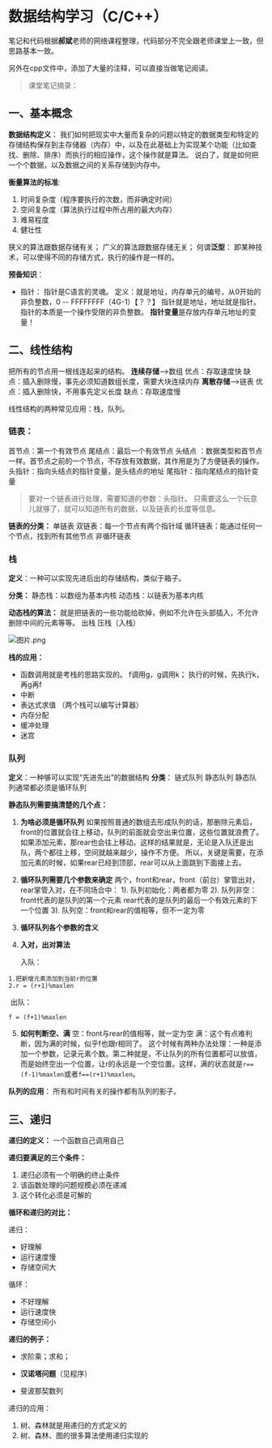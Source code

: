 # 数据结构学习（C/C++）

笔记和代码根据**郝斌**老师的网络课程整理，代码部分不完全跟老师课堂上一致，但思路基本一致。

另外在cpp文件中，添加了大量的注释，可以直接当做笔记阅读。



> 课堂笔记摘录：

## 一、基本概念

**数据结构定义**：
我们如何把现实中大量而复杂的问题以特定的数据类型和特定的存储结构保存到主存储器（内存）中，以及在此基础上为实现某个功能（比如查找、删除、排序）而执行的相应操作，这个操作就是算法。
说白了，就是如何把一个个数据，以及数据之间的关系存储到内存中。

**衡量算法的标准**:

1. 时间复杂度（程序要执行的次数，而非确定时间）
2. 空间复杂度（算法执行过程中所占用的最大内存）
3. 难易程度
4. 健壮性

狭义的算法跟数据存储有关；
广义的算法跟数据存储无关；
何谓**泛型**：
即某种技术，可以使得不同的存储方式，执行的操作是一样的。

**预备知识**：

- 指针：
指针是C语言的灵魂。
定义：就是地址，内存单元的编号，从0开始的非负整数，0 -- FFFFFFFF（4G-1）【？？】
指针就是地址，地址就是指针。
指针的本质是一个操作受限的非负整数。
**指针变量**是存放内存单元地址的变量！





## 二、线性结构

 把所有的节点用一根线连起来的结构。
**连续存储**-->数组
  优点：存取速度快
  缺点：插入删除慢，事先必须知道数组长度，需要大块连续内存
**离散存储**-->链表
  优点：插入删除快，不用事先定义长度
  缺点：存取速度慢

线性结构的两种常见应用：栈，队列。


### 链表：
首节点：第一个有效节点
尾结点：最后一个有效节点
头结点 ：数据类型和首节点一样。首节点之前的一个节点，不存放有效数据，其作用是为了方便链表的操作。
头指针：指向头结点的指针变量，是头结点的地址
尾指针：指向尾结点的指针变量

>要对一个链表进行处理，需要知道的参数：头指针。
>只需要这么一个玩意儿就够了，就可以知道所有的数据，以及链表的长度等信息。

**链表的分类：**
单链表
双链表：每一个节点有两个指针域
循环链表：能通过任何一个节点，找到所有其他节点
非循环链表


### 栈
**定义**：一种可以实现先进后出的存储结构，类似于箱子。

**分类：**
    静态栈：以数组为基本内核
    动态栈：以链表为基本内核

**动态栈的算法：**
就是把链表的一些功能给砍掉，例如不允许在头部插入，不允许删除中间的元素等等。
    出栈
    压栈（入栈）

![图片.png](https://upload-images.jianshu.io/upload_images/5118838-3886d6746fe28850.png?imageMogr2/auto-orient/strip%7CimageView2/2/w/1240)

**栈的应用：**

- 函数调用就是考栈的思路实现的。
  f调用g，g调用k；
  执行的时候，先执行k，再g再f
- 中断
- 表达式求值 （两个栈可以编写计算器）
- 内存分配
- 缓冲处理
- 迷宫


### 队列
**定义**：一种够可以实现“先进先出”的数据结构
**分类**：
    链式队列
    静态队列
        静态队列通常都必须是循环队列

**静态队列需要搞清楚的几个点：**

1. **为啥必须是循环队列**
    如果按照普通的数组去形成队列的话，那删除元素后，front的位置就会往上移动，队列的前面就会空出来位置，这些位置就浪费了。如果添加元素，那rear也会往上移动。这样的结果就是，无论是入队还是出队，两个都往上移，空间就越来越少，操作不方便。
所以，关键是需要，在添加元素的时候，如果rear已经到顶部，rear可以从上面跳到下面接上去。

2. **循环队列需要几个参数来确定**
       两个，front和rear，front（前台）掌管出对，rear掌管入对，在不同场合中：
       1).  队列初始化：两者都为零
       2).  队列非空：
             front代表的是队列的第一个元素
             rear代表的是队列的最后一个有效元素的下一个位置
       3).  队列空：front和rear的值相等，但不一定为零
   
3. **循环队列各个参数的含义**

4. **入对，出对算法**
   
   入队：

```
1.把新增元素添加到当前r的位置
2.r = (r+1)%maxlen
```

​       出队：

```
f = (f+1)%maxlen
```

5. **如何判断空、满**
       空：front与rear的值相等，就一定为空
       满：这个有点难判断，因为满的时候，似乎f也跟r相同了。
   这个时候有两种办法处理：一种是添加一个参数，记录元素个数。第二种就是，不让队列的所有位置都可以放值，而是始终空出一个位置，让r的永远是一个空位置。这样，满的状态就是`r==(f-1)%maxlen`或者`f==(r+1)%maxlen`。

**队列的应用**：
所有和时间有关的操作都有队列的影子。


## 三、递归
**递归的定义：**
一个函数自己调用自己



**递归要满足的三个条件：**

1. 递归必须有一个明确的终止条件
2. 该函数处理的问题规模必须在递减
3. 这个转化必须是可解的



**循环和递归的对比：**

递归：

- 好理解
- 运行速度慢
- 存储空间大

循环：

- 不好理解
- 运行速度快
- 存储空间小



**递归的例子：**

- 求阶乘；求和；

- **汉诺塔问题**（见程序）
- 斐波那契数列



递归的应用：

1. 树、森林就是用递归的方式定义的
2. 树、森林、图的很多算法使用递归实现的